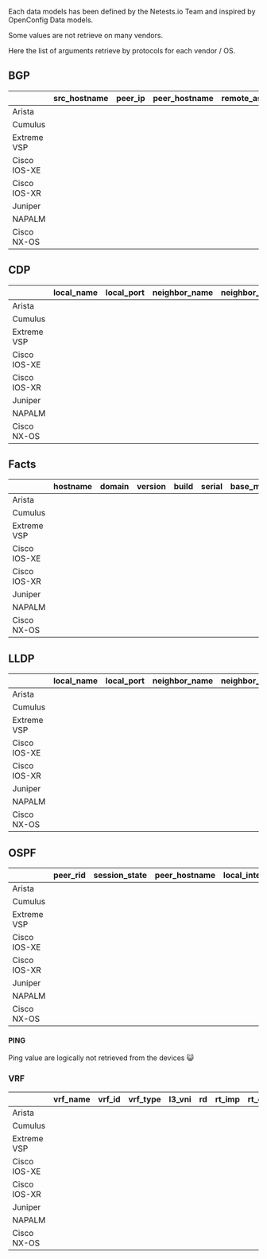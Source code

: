 Each data models has been defined by the Netests.io Team and inspired by OpenConfig Data models.

Some values are not retrieve on many vendors.

Here the list of arguments retrieve by protocols for each vendor / OS.



## BGP

|              | src_hostname | peer_ip | peer_hostname | remote_as | state_brief | session_state | state_time | prefix_received |
| ------------ | ------------ | ------- | ------------- | --------- | ----------- | ------------- | ---------- | --------------- |
| Arista       |              |         |               |           |             |               |            |                 |
| Cumulus      |              |         |               |           |             |               |            |                 |
| Extreme VSP  |              |         |               |           |             |               |            |                 |
| Cisco IOS-XE |              |         |               |           |             |               |            |                 |
| Cisco IOS-XR |              |         |               |           |             |               |            |                 |
| Juniper      |              |         |               |           |             |               |            |                 |
| NAPALM       |              |         |               |           |             |               |            |                 |
| Cisco NX-OS  |              |         |               |           |             |               |            |                 |



## CDP

|              | local_name | local_port | neighbor_name | neighbor_port | neighbor_os | neighbor_mgmt_ip | neighbor_type |
| ------------ | ---------- | ---------- | ------------- | ------------- | ----------- | ---------------- | ------------- |
| Arista       |            |            |               |               |             |                  |               |
| Cumulus      |            |            |               |               |             |                  |               |
| Extreme VSP  |            |            |               |               |             |                  |               |
| Cisco IOS-XE |            |            |               |               |             |                  |               |
| Cisco IOS-XR |            |            |               |               |             |                  |               |
| Juniper      |            |            |               |               |             |                  |               |
| NAPALM       |            |            |               |               |             |                  |               |
| Cisco NX-OS  |            |            |               |               |             |                  |               |



## Facts

|              | hostname | domain | version | build | serial | base_mac | memory | vendor | model | interfaces_lst |
| ------------ | -------- | ------ | ------- | ----- | ------ | -------- | ------ | ------ | ----- | -------------- |
| Arista       |          |        |         |       |        |          |        |        |       |                |
| Cumulus      |          |        |         |       |        |          |        |        |       |                |
| Extreme VSP  |          |        |         |       |        |          |        |        |       |                |
| Cisco IOS-XE |          |        |         |       |        |          |        |        |       |                |
| Cisco IOS-XR |          |        |         |       |        |          |        |        |       |                |
| Juniper      |          |        |         |       |        |          |        |        |       |                |
| NAPALM       |          |        |         |       |        |          |        |        |       |                |
| Cisco NX-OS  |          |        |         |       |        |          |        |        |       |                |





## LLDP

|              | local_name | local_port | neighbor_name | neighbor_port | neighbor_os | neighbor_mgmt_ip | neighbor_type |
| ------------ | ---------- | ---------- | ------------- | ------------- | ----------- | ---------------- | ------------- |
| Arista       |            |            |               |               |             |                  |               |
| Cumulus      |            |            |               |               |             |                  |               |
| Extreme VSP  |            |            |               |               |             |                  |               |
| Cisco IOS-XE |            |            |               |               |             |                  |               |
| Cisco IOS-XR |            |            |               |               |             |                  |               |
| Juniper      |            |            |               |               |             |                  |               |
| NAPALM       |            |            |               |               |             |                  |               |
| Cisco NX-OS  |            |            |               |               |             |                  |               |



## OSPF

|              | peer_rid | session_state | peer_hostname | local_interface | peer_ip |
| ------------ | -------- | ------------- | ------------- | --------------- | ------- |
| Arista       |          |               |               |                 |         |
| Cumulus      |          |               |               |                 |         |
| Extreme VSP  |          |               |               |                 |         |
| Cisco IOS-XE |          |               |               |                 |         |
| Cisco IOS-XR |          |               |               |                 |         |
| Juniper      |          |               |               |                 |         |
| NAPALM       |          |               |               |                 |         |
| Cisco NX-OS  |          |               |               |                 |         |



#### PING

Ping value are logically not retrieved from the devices :smiley_cat:



### VRF

|              | vrf_name | vrf_id | vrf_type | l3_vni | rd   | rt_imp | rt_exp | imp_targ | exp_targ |
| ------------ | -------- | ------ | -------- | ------ | ---- | ------ | ------ | -------- | -------- |
| Arista       |          |        |          |        |      |        |        |          |          |
| Cumulus      |          |        |          |        |      |        |        |          |          |
| Extreme VSP  |          |        |          |        |      |        |        |          |          |
| Cisco IOS-XE |          |        |          |        |      |        |        |          |          |
| Cisco IOS-XR |          |        |          |        |      |        |        |          |          |
| Juniper      |          |        |          |        |      |        |        |          |          |
| NAPALM       |          |        |          |        |      |        |        |          |          |
| Cisco NX-OS  |          |        |          |        |      |        |        |          |          |

